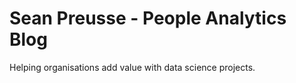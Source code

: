 # Sean Preusse - People Analytics Blog

Helping organisations add value with data science projects.
